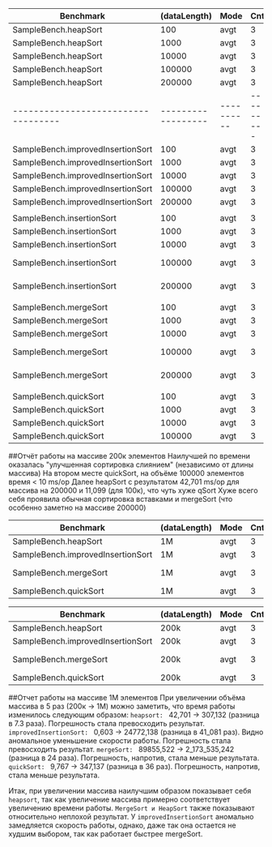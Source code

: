 | **Benchmark**                       | **(dataLength)**   | **Mode**   | **Cnt**   | **Score**     | **Error**    | **Units**   |
|-------------------------------------|--------------------|------------|-----------|---------------|--------------|-------------|
| SampleBench.heapSort                | 100                | avgt       | 3         | 0,003 ±       | 0,001        | ms/op       |
| SampleBench.heapSort                | 1000               | avgt       | 3         | 0,065 ±       | 0,005        | ms/op       |
| SampleBench.heapSort                | 10000              | avgt       | 3         | 0,911 ±       | 0,080        | ms/op       |
| SampleBench.heapSort                | 100000             | avgt       | 3         | 11,099 ±      | 6,067        | ms/op       |
| SampleBench.heapSort                | 200000             | avgt       | 3         | 42,701 ±      | 36,599       | ms/op       |
| ----------------------------------- | ------------------ | ---------- | --------- | ------------- | ------------ | ----------- |
| SampleBench.improvedInsertionSort   | 100                | avgt       | 3         | ≈ 10⁻⁴        |              | ms/op       |
| SampleBench.improvedInsertionSort   | 1000               | avgt       | 3         | 0,001 ±       | 0,001        | ms/op       |
| SampleBench.improvedInsertionSort   | 10000              | avgt       | 3         | 0,020 ±       | 0,001        | ms/op       |
| SampleBench.improvedInsertionSort   | 100000             | avgt       | 3         | 0,155 ±       | 0,001        | ms/op       |
| SampleBench.improvedInsertionSort   | 200000             | avgt       | 3         | 0,603 ±       | 0,299        | ms/op       |
|                                     |                    |            |           |               |              |             |
| SampleBench.insertionSort           | 100                | avgt       | 3         | ≈ 10⁻³        |              | ms/op       |
| SampleBench.insertionSort           | 1000               | avgt       | 3         | 0,005 ±       | 0,040        | ms/op       |
| SampleBench.insertionSort           | 10000              | avgt       | 3         | 0,048 ±       | 0,374        | ms/op       |
| SampleBench.insertionSort           | 100000             | avgt       | 3         | 13275,788 ±   | 47670,505    | ms/op       |
| SampleBench.insertionSort           | 200000             | avgt       | 3         | 55206,860 ±   | 101312,699   | ms/op       |
|                                     |                    |            |           |               |              |             |
| SampleBench.mergeSort               | 100                | avgt       | 3         | 0,013 ±       | 0,001        | ms/op       |
| SampleBench.mergeSort               | 1000               | avgt       | 3         | 1,051 ±       | 0,024        | ms/op       |
| SampleBench.mergeSort               | 10000              | avgt       | 3         | 94,583 ±      | 3,931        | ms/op       |
| SampleBench.mergeSort               | 100000             | avgt       | 3         | 10118,385 ±   | 788,408      | ms/op       |
| SampleBench.mergeSort               | 200000             | avgt       | 3         | 89855,522 ±   | 125079,271   | ms/op       |
|                                     |                    |            |           |               |              |             |
| SampleBench.quickSort               | 100                | avgt       | 3         | 0,003 ±       | 0,001        | ms/op       |
| SampleBench.quickSort               | 1000               | avgt       | 3         | 0,054 ±       | 0,160        | ms/op       |
| SampleBench.quickSort               | 10000              | avgt       | 3         | 0,616 ±       | 0,047        | ms/op       |
| SampleBench.quickSort               | 100000             | avgt       | 3         | 9,767 ±       | 19,560       | ms/op       |

##Отчёт работы на массиве 200к элементов
Наилучшей по времени оказалась "улучшенная сортировка слиянием" (независимо от длины массива)
На втором месте quickSort, на объёме 100000 элементов время < 10 ms/op
Далее heapSort с результатом 42,701 ms/op для массива на 200000 и 11,099 (для 100к), что чуть хуже qSort
Хуже всего себя проявила обычная сортировка вставками и mergeSort
(что особенно заметно на массиве 200000)



| **Benchmark**                     | **(dataLength)** | **Mode** | **Cnt** | **Score**       | **Error**  | **Units** |
|-----------------------------------|------------------|----------|---------|-----------------|------------|-----------|
| SampleBench.heapSort              | 1M               | avgt     | 3       | 307,132 ±       | 1046,585   | ms/op     |
| SampleBench.improvedInsertionSort | 1M               | avgt     | 3       | 24772,138 ±     | 68057,694  | ms/op     |
| SampleBench.mergeSort             | 1M               | avgt     | 3       | 2_173_535,242 ± | 797912,357 | ms/op     |
| SampleBench.quickSort             | 1M               | avgt     | 3       | 347,137 ±       | 87,771     | ms/op     |


| **Benchmark**                     | **(dataLength)** | **Mode** | **Cnt** | **Score**   | **Error**  | **Units** |
|-----------------------------------|------------------|----------|---------|-------------|------------|-----------|
| SampleBench.heapSort              | 200k             | avgt     | 3       | 42,701 ±    | 36,599     | ms/op     |
| SampleBench.improvedInsertionSort | 200k             | avgt     | 3       | 0,603 ±     | 0,299      | ms/op     |
| SampleBench.mergeSort             | 200k             | avgt     | 3       | 89855,522 ± | 125079,271 | ms/op     |
| SampleBench.quickSort             | 200k             | avgt     | 3       | 9,767 ±     | 19,560     | ms/op     |

##Отчет работы на массиве 1M элементов
При увеличении объёма массива в 5 раз (200к -> 1M) можно заметить, что время работы изменилось следующим образом:
`heapsort: ` 42,701 -> 307,132 (разница в 7.3 раза). Погрешность стала превосходить результат.
`improvedInsertionSort: ` 0,603 -> 24772,138 (разница в 41_081 раз). Видно аномальное уменьшение скорости работы.
Погрешность стала превосходить результат.
`mergeSort: ` 89855,522 -> 2_173_535,242 (разница в 24 раза). Погрешность, напротив, стала
меньше результата.
`quickSort: ` 9,767 -> 347,137 (разница в 36 раз). Погрешность, напротив, стала
меньше результата.

Итак, при увеличении массива наилучшим образом показывает себя `heapsort`, так как увеличение массива примерно
соответствует увеличению времени работы. `MergeSort и HeapSort` также показывают относительно неплохой результат.
У `improvedInsertionSort` аномально замедляется скорость работы, однако, даже так она остается не худшим выбором, 
так как работает быстрее mergeSort.





